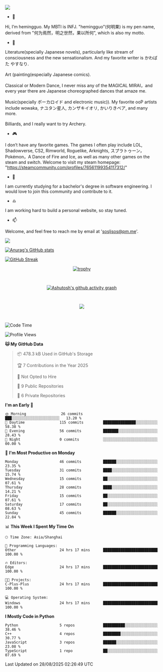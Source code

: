 ![](https://github.com/hemingguo/hemingguo/blob/main/butterfly_smile.png)

- 👋
  
Hi, I’m hemingguo. My MBTI is INFJ. "hemingguo"(何明果) is my pen name, derived from "何为焉然，明之世然，果以所何", which is also my motto.



- 🎨
  

Literature(specially Japanese novels), particularly like stream of consciousness and the new sensationalism. And my favorite writer is かわばた やすなり. <br><br>
Art (painting(especially Japanese comics). <br><br>
Classical or Modern Dance, I never miss any of the MAGICAL MIRAI，and every year there are Japanese choreographed dances that amaze me. <br><br>
Music(specially ボーカロイド and electronic music)). My favorite ooP artists include wowaka, ナユタン星人, カンザキイオリ, かいりきベア, and many more. <br><br>
Billiards, and I really want to try Archery.



- 🎮 


I don’t have any favorite games. The games I often play include LOL, Shadowverse, CS2, Rimworld, Roguelike, Arknights, スプラトゥーン，Pokémon，A Dance of Fire and Ice, as well as many other games on the steam and switch. Welcome to visit my steam homepage: "https://steamcommunity.com/profiles/76561199354117312/"



- 🌱



I am currently studying for a bachelor's degree in software engineering. I would love to join this community and contribute to it.



- ♎ 


I am working hard to build a personal website, so stay tuned.



- 📫 


Welcome, and feel free to reach me by email at 'sosljsos@pm.me'.


![](http://antzuhl.cn:4000/get/@hemingguo.readme)

[![Anurag's GitHub stats](https://github-readme-stats.vercel.app/api?username=hemingguo&show_icons=true&count_private=true&theme=aura&hide_border=true&icon_color=FF4500&text_color=76EE00)](https://github.com/anuraghazra/github-readme-stats)    



[![GitHub Streak](https://github-readme-streak-stats.herokuapp.com/?user=hemingguo&hide_border=true&theme=tokyonight)](https://git.io/streak-stats)

<div align="center">

[![trophy](https://github-profile-trophy.vercel.app/?username=hemingguo&theme=dracula)](https://github.com/ryo-ma/github-profile-trophy)

<br>

[![Ashutosh's github activity graph](https://github-readme-activity-graph.vercel.app/graph?username=hemingguo&theme=tokyo-night&hide_border=true)](https://github.com/ashutosh00710/github-readme-activity-graph)

</div>

<br>

<p align="center">
  <a href="https://skillicons.dev">
    <img src="https://skillicons.dev/icons?i=cpp,c,vim,py,clion,github,git,docker,java,js,idea,linux,md,matlab,nodejs,obsidian,pycharm,pytorch,qt,react,stackoverflow,unreal,unity,vscode,vue,windows" />
  </a>
</p>

<br>

<!--START_SECTION:waka-->
![Code Time](http://img.shields.io/badge/Code%20Time-2%2C718%20hrs%2012%20mins-blue)

![Profile Views](http://img.shields.io/badge/Profile%20Views-0-blue)

**🐱 My GitHub Data** 

> 📦 478.3 kB Used in GitHub's Storage 
 > 
> 🏆 7 Contributions in the Year 2025
 > 
> 🚫 Not Opted to Hire
 > 
> 📜 9 Public Repositories 
 > 
> 🔑 6 Private Repositories 
 > 
**I'm an Early 🐤** 

```text
🌞 Morning                26 commits          ███░░░░░░░░░░░░░░░░░░░░░░   13.20 % 
🌆 Daytime                115 commits         ███████████████░░░░░░░░░░   58.38 % 
🌃 Evening                56 commits          ███████░░░░░░░░░░░░░░░░░░   28.43 % 
🌙 Night                  0 commits           ░░░░░░░░░░░░░░░░░░░░░░░░░   00.00 % 
```
📅 **I'm Most Productive on Monday** 

```text
Monday                   46 commits          ██████░░░░░░░░░░░░░░░░░░░   23.35 % 
Tuesday                  31 commits          ████░░░░░░░░░░░░░░░░░░░░░   15.74 % 
Wednesday                15 commits          ██░░░░░░░░░░░░░░░░░░░░░░░   07.61 % 
Thursday                 28 commits          ████░░░░░░░░░░░░░░░░░░░░░   14.21 % 
Friday                   15 commits          ██░░░░░░░░░░░░░░░░░░░░░░░   07.61 % 
Saturday                 17 commits          ██░░░░░░░░░░░░░░░░░░░░░░░   08.63 % 
Sunday                   45 commits          ██████░░░░░░░░░░░░░░░░░░░   22.84 % 
```


📊 **This Week I Spent My Time On** 

```text
🕑︎ Time Zone: Asia/Shanghai

💬 Programming Languages: 
Other                    24 hrs 17 mins      █████████████████████████   100.00 % 

🔥 Editors: 
Edge                     24 hrs 17 mins      █████████████████████████   100.00 % 

🐱‍💻 Projects: 
C-Plus-Plus              24 hrs 17 mins      █████████████████████████   100.00 % 

💻 Operating System: 
Windows                  24 hrs 17 mins      █████████████████████████   100.00 % 
```

**I Mostly Code in Python** 

```text
Python                   5 repos             ██████████░░░░░░░░░░░░░░░   38.46 % 
C++                      4 repos             ████████░░░░░░░░░░░░░░░░░   30.77 % 
JavaScript               3 repos             ██████░░░░░░░░░░░░░░░░░░░   23.08 % 
TypeScript               1 repo              ██░░░░░░░░░░░░░░░░░░░░░░░   07.69 % 
```




 Last Updated on 28/08/2025 02:26:49 UTC
<!--END_SECTION:waka-->
<!---
hemingguo/hemingguo is a ✨ special ✨ repository because its `README.md` (this file) appears on your GitHub profile.
You can click the Preview link to take a look at your changes.
--->
